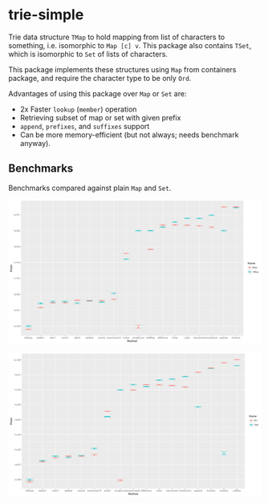 # trie-simple

Trie data structure `TMap` to hold mapping from list of characters to
something, i.e. isomorphic to `Map [c] v`.
This package also contains `TSet`, which is isomorphic to `Set` of lists of
characters.

This package implements these structures using `Map` from containers
package, and require the character type to be only `Ord`.

Advantages of using this package over `Map` or `Set` are:

  * 2x Faster `lookup` (`member`) operation
  * Retrieving subset of map or set with given prefix
  * `append`, `prefixes`, and `suffixes` support
  * Can be more memory-efficient (but not always; needs
    benchmark anyway).

## Benchmarks

Benchmarks compared against plain `Map` and `Set`.

![benchmark chart for TMap](doc/benchTMap.png)

![benchmark chart for TSet](doc/benchTSet.png)

